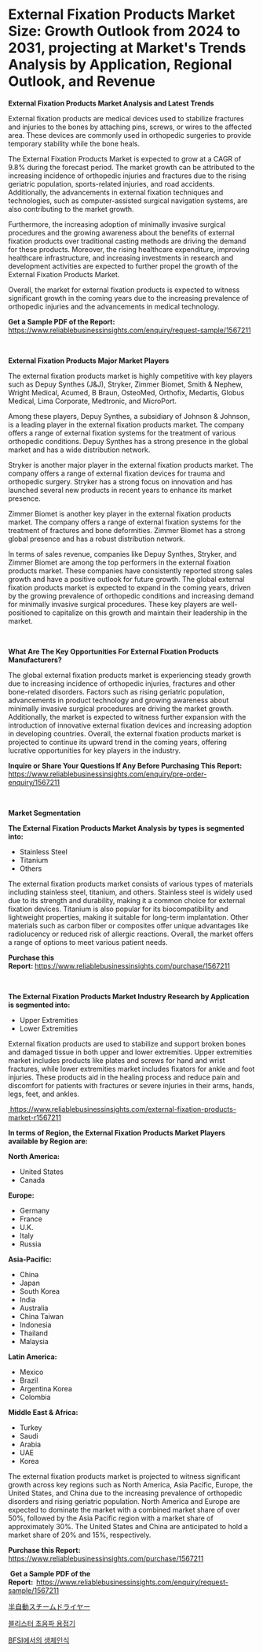 <p><h1>External Fixation Products Market Size: Growth Outlook from 2024 to 2031, projecting at Market's Trends Analysis by Application, Regional Outlook, and Revenue</h1></p><p><strong>External Fixation Products Market Analysis and Latest Trends</strong></p>
<p><p>External fixation products are medical devices used to stabilize fractures and injuries to the bones by attaching pins, screws, or wires to the affected area. These devices are commonly used in orthopedic surgeries to provide temporary stability while the bone heals.</p><p>The External Fixation Products Market is expected to grow at a CAGR of 9.8% during the forecast period. The market growth can be attributed to the increasing incidence of orthopedic injuries and fractures due to the rising geriatric population, sports-related injuries, and road accidents. Additionally, the advancements in external fixation techniques and technologies, such as computer-assisted surgical navigation systems, are also contributing to the market growth.</p><p>Furthermore, the increasing adoption of minimally invasive surgical procedures and the growing awareness about the benefits of external fixation products over traditional casting methods are driving the demand for these products. Moreover, the rising healthcare expenditure, improving healthcare infrastructure, and increasing investments in research and development activities are expected to further propel the growth of the External Fixation Products Market.</p><p>Overall, the market for external fixation products is expected to witness significant growth in the coming years due to the increasing prevalence of orthopedic injuries and the advancements in medical technology.</p></p>
<p><strong>Get a Sample PDF of the Report:&nbsp;</strong> <a href="https://www.reliablebusinessinsights.com/enquiry/request-sample/1567211">https://www.reliablebusinessinsights.com/enquiry/request-sample/1567211</a></p>
<p>&nbsp;</p>
<p><strong>External Fixation Products Major Market Players</strong></p>
<p><p>The external fixation products market is highly competitive with key players such as Depuy Synthes (J&J), Stryker, Zimmer Biomet, Smith & Nephew, Wright Medical, Acumed, B Braun, OsteoMed, Orthofix, Medartis, Globus Medical, Lima Corporate, Medtronic, and MicroPort. </p><p>Among these players, Depuy Synthes, a subsidiary of Johnson & Johnson, is a leading player in the external fixation products market. The company offers a range of external fixation systems for the treatment of various orthopedic conditions. Depuy Synthes has a strong presence in the global market and has a wide distribution network.</p><p>Stryker is another major player in the external fixation products market. The company offers a range of external fixation devices for trauma and orthopedic surgery. Stryker has a strong focus on innovation and has launched several new products in recent years to enhance its market presence.</p><p>Zimmer Biomet is another key player in the external fixation products market. The company offers a range of external fixation systems for the treatment of fractures and bone deformities. Zimmer Biomet has a strong global presence and has a robust distribution network.</p><p>In terms of sales revenue, companies like Depuy Synthes, Stryker, and Zimmer Biomet are among the top performers in the external fixation products market. These companies have consistently reported strong sales growth and have a positive outlook for future growth. The global external fixation products market is expected to expand in the coming years, driven by the growing prevalence of orthopedic conditions and increasing demand for minimally invasive surgical procedures. These key players are well-positioned to capitalize on this growth and maintain their leadership in the market.</p></p>
<p>&nbsp;</p>
<p><strong>What Are The Key Opportunities For External Fixation Products Manufacturers?</strong></p>
<p><p>The global external fixation products market is experiencing steady growth due to increasing incidence of orthopedic injuries, fractures and other bone-related disorders. Factors such as rising geriatric population, advancements in product technology and growing awareness about minimally invasive surgical procedures are driving the market growth. Additionally, the market is expected to witness further expansion with the introduction of innovative external fixation devices and increasing adoption in developing countries. Overall, the external fixation products market is projected to continue its upward trend in the coming years, offering lucrative opportunities for key players in the industry.</p></p>
<p><strong>Inquire or Share Your Questions If Any Before Purchasing This Report:</strong> <a href="https://www.reliablebusinessinsights.com/enquiry/pre-order-enquiry/1567211">https://www.reliablebusinessinsights.com/enquiry/pre-order-enquiry/1567211</a></p>
<p>&nbsp;</p>
<p><strong>Market Segmentation</strong></p>
<p><strong>The External Fixation Products Market Analysis by types is segmented into:</strong></p>
<p><ul><li>Stainless Steel</li><li>Titanium</li><li>Others</li></ul></p>
<p><p>The external fixation products market consists of various types of materials including stainless steel, titanium, and others. Stainless steel is widely used due to its strength and durability, making it a common choice for external fixation devices. Titanium is also popular for its biocompatibility and lightweight properties, making it suitable for long-term implantation. Other materials such as carbon fiber or composites offer unique advantages like radiolucency or reduced risk of allergic reactions. Overall, the market offers a range of options to meet various patient needs.</p></p>
<p><strong>Purchase this Report:&nbsp;</strong><a href="https://www.reliablebusinessinsights.com/purchase/1567211">https://www.reliablebusinessinsights.com/purchase/1567211</a></p>
<p>&nbsp;</p>
<p><strong>The External Fixation Products Market Industry Research by Application is segmented into:</strong></p>
<p><ul><li>Upper Extremities</li><li>Lower Extremities</li></ul></p>
<p><p>External fixation products are used to stabilize and support broken bones and damaged tissue in both upper and lower extremities. Upper extremities market includes products like plates and screws for hand and wrist fractures, while lower extremities market includes fixators for ankle and foot injuries. These products aid in the healing process and reduce pain and discomfort for patients with fractures or severe injuries in their arms, hands, legs, feet, and ankles.</p></p>
<p><a href="https://www.reliablebusinessinsights.com/external-fixation-products-market-r1567211">&nbsp;https://www.reliablebusinessinsights.com/external-fixation-products-market-r1567211</a></p>
<p><strong>In terms of Region, the External Fixation Products Market Players available by Region are:</strong></p>
<p>
    <p> <strong> North America: </strong>
        <ul>
            <li>United States</li>
            <li>Canada</li>
        </ul>
        </p> 
    <p> <strong> Europe: </strong>
        <ul>
            <li>Germany</li>
            <li>France</li>
            <li>U.K.</li>
            <li>Italy</li>
            <li>Russia</li>
        </ul>
        </p> 
    <p> <strong> Asia-Pacific: </strong>
        <ul>
            <li>China</li>
            <li>Japan</li>
            <li>South Korea</li>
            <li>India</li>
            <li>Australia</li>
            <li>China Taiwan</li>
            <li>Indonesia</li>
            <li>Thailand</li>
            <li>Malaysia</li>
        </ul>
        </p> 
    <p> <strong> Latin America: </strong>
        <ul>
            <li>Mexico</li>
            <li>Brazil</li>
            <li>Argentina Korea</li>
            <li>Colombia</li>
        </ul>
        </p> 
    <p> <strong> Middle East & Africa: </strong>
        <ul>
            <li>Turkey</li>
            <li>Saudi</li>
            <li>Arabia</li>
            <li>UAE</li>
            <li>Korea</li>
        </ul>
    </p>
    </p>
<p><p>The external fixation products market is projected to witness significant growth across key regions such as North America, Asia Pacific, Europe, the United States, and China due to the increasing prevalence of orthopedic disorders and rising geriatric population. North America and Europe are expected to dominate the market with a combined market share of over 50%, followed by the Asia Pacific region with a market share of approximately 30%. The United States and China are anticipated to hold a market share of 20% and 15%, respectively.</p></p>
<p><strong>Purchase this Report: </strong><a href="https://www.reliablebusinessinsights.com/purchase/1567211">https://www.reliablebusinessinsights.com/purchase/1567211</a></p>
<p>&nbsp;<strong>Get a Sample PDF of the Report:&nbsp;&nbsp;</strong><a href="https://www.reliablebusinessinsights.com/enquiry/request-sample/1567211">https://www.reliablebusinessinsights.com/enquiry/request-sample/1567211</a></p>
<p><strong></strong></p>
<p><p><a href="https://medium.com/@jordymiller39/%E5%8D%8A%E8%87%AA%E5%8B%95%E3%82%B9%E3%83%81%E3%83%BC%E3%83%A0%E4%B9%BE%E7%87%A5%E6%A9%9F%E5%B8%82%E5%A0%B4%E3%81%AE%E8%A6%8B%E9%80%9A%E3%81%97-%E5%B8%82%E5%A0%B4%E5%8B%95%E5%90%91-%E6%88%90%E9%95%B7-2024%E5%B9%B4%E3%81%8B%E3%82%892031%E5%B9%B4%E3%81%BE%E3%81%A7%E3%81%AE%E4%BA%88%E6%B8%AC-5d51fd6f5813">半自動スチームドライヤー</a></p><p><a href="https://medium.com/@jewelmohr02/%ED%8F%AC%EB%B0%8D-%EC%B4%88%EC%9D%8C%ED%8C%8C%EC%9A%A9%EC%A0%91%EA%B8%B0-%EC%8B%9C%EC%9E%A5-%EA%B7%9C%EB%AA%A8-%EC%8B%9C%EC%9E%A5-%EC%A0%84%EB%A7%9D-%EB%B0%8F-%EC%8B%9C%EC%9E%A5-%EC%98%88%EC%B8%A1-2024%EB%85%84%EB%B6%80%ED%84%B0-2031%EB%85%84%EA%B9%8C%EC%A7%80-72b3d994bc1b">블리스터 초음파 용접기</a></p><p><a href="https://github.com/hasanrajibul387/Market-Research-Report-List-1/blob/main/851046283895.md">BFSI에서의 생체인식</a></p></p>
